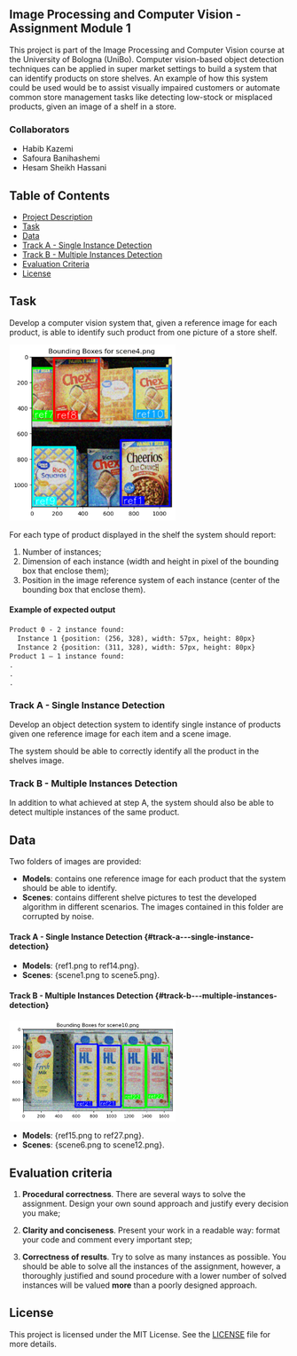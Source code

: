 ## Image Processing and Computer Vision - Assignment Module 1

This project is part of the Image Processing and Computer Vision course at the University of Bologna (UniBo).
 Computer vision-based object detection techniques can be applied in
super market settings to build a system that can identify products on
store shelves. An example of how this system could be used would be to
assist visually impaired customers or automate common store management
tasks like detecting low-stock or misplaced products, given an image of
a shelf in a store.
### Collaborators
- Habib Kazemi
- Safoura Banihashemi
- Hesam Sheikh Hassani

## Table of Contents
- [Project Description](#project-description)
- [Task](#task)
- [Data](#data)
- [Track A - Single Instance Detection](#track-a---single-instance-detection)
- [Track B - Multiple Instances Detection](#track-b---multiple-instances-detection)
- [Evaluation Criteria](#evaluation-criteria)
- [License](#license)


## Task

Develop a computer vision system that, given a reference image for each
product, is able to identify such product from one picture of a store
shelf.

<img src="Assets/1.png" alt="0.png" width="300">


For each type of product displayed in the shelf the system should
report:

1.  Number of instances;
2.  Dimension of each instance (width and height in pixel of the
    bounding box that enclose them);
3.  Position in the image reference system of each instance (center of
    the bounding box that enclose them).

#### Example of expected output

    Product 0 - 2 instance found:
      Instance 1 {position: (256, 328), width: 57px, height: 80px}
      Instance 2 {position: (311, 328), width: 57px, height: 80px}
    Product 1 – 1 instance found:
    .
    .
    .

### Track A - Single Instance Detection

Develop an object detection system to identify single instance of
products given one reference image for each item and a scene image.

The system should be able to correctly identify all the product in the
shelves image.

### Track B - Multiple Instances Detection

In addition to what achieved at step A, the system should also be able
to detect multiple instances of the same product.

## Data

Two folders of images are provided:

-   **Models**: contains one reference image for each product that the
    system should be able to identify.
-   **Scenes**: contains different shelve pictures to test the developed
    algorithm in different scenarios. The images contained in this
    folder are corrupted by noise.

#### Track A - Single Instance Detection {#track-a---single-instance-detection}

-   **Models**: {ref1.png to ref14.png}.
-   **Scenes**: {scene1.png to scene5.png}.

#### Track B - Multiple Instances Detection {#track-b---multiple-instances-detection}
<img src="Assets/2.png" alt="0.png" width="300">

-   **Models**: {ref15.png to ref27.png}.
-   **Scenes**: {scene6.png to scene12.png}.
## Evaluation criteria

1.  **Procedural correctness**. There are several ways to solve the
    assignment. Design your own sound approach and justify every
    decision you make;

2.  **Clarity and conciseness**. Present your work in a readable way:
    format your code and comment every important step;

3.  **Correctness of results**. Try to solve as many instances as
    possible. You should be able to solve all the instances of the
    assignment, however, a thoroughly justified and sound procedure with
    a lower number of solved instances will be valued **more** than a
    poorly designed approach.

## License
This project is licensed under the MIT License. See the [LICENSE](LICENSE) file for more details.
